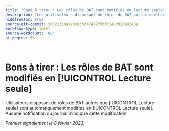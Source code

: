 ```yaml
---
title: "Bons à tirer : Les rôles de BAT sont modifiés en lecture seule"
description: "Les utilisateurs disposant de rôles de BAT autres que Lecture seule sont automatiquement modifiés en Lecture seule. Aucune notification ou journal n’indique cette modification."
hidefromtoc: true
source-git-commit: 3d821318a12bc8cbc47472f9bfc148cb20a0248a
workflow-type: tm+mt
source-wordcount: '68'
ht-degree: 5%

---
```



# Bons à tirer : Les rôles de BAT sont modifiés en [!UICONTROL Lecture seule]

Utilisateurs disposant de rôles de BAT autres que [!UICONTROL Lecture seule] sont automatiquement modifiés en [!UICONTROL Lecture seule]. Aucune notification ou journal n’indique cette modification.

_Premier signalement le 8 février 2023._

